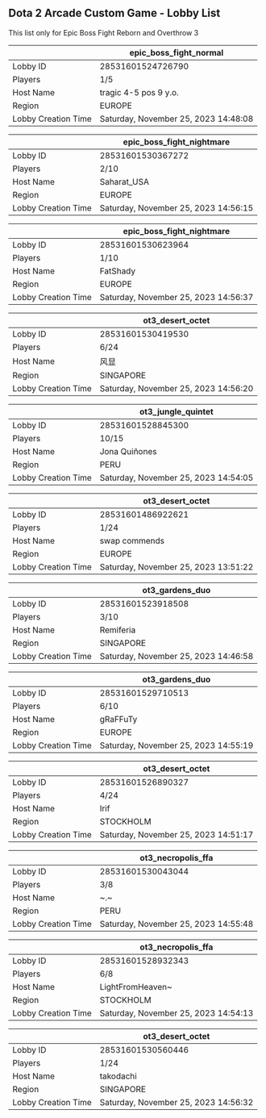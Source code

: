 ## Dota 2 Arcade Custom Game - Lobby List

This list only for Epic Boss Fight Reborn and Overthrow 3

|  | epic_boss_fight_normal |
| ------ | ------ |
| Lobby ID | 28531601524726790 |
| Players | 1/5 |
| Host Name | tragic 4-5 pos 9 y.o. |
| Region | EUROPE |
| Lobby Creation Time | Saturday, November 25, 2023 14:48:08 |


|  | epic_boss_fight_nightmare |
| ------ | ------ |
| Lobby ID | 28531601530367272 |
| Players | 2/10 |
| Host Name | Saharat_USA |
| Region | EUROPE |
| Lobby Creation Time | Saturday, November 25, 2023 14:56:15 |


|  | epic_boss_fight_nightmare |
| ------ | ------ |
| Lobby ID | 28531601530623964 |
| Players | 1/10 |
| Host Name | FatShady |
| Region | EUROPE |
| Lobby Creation Time | Saturday, November 25, 2023 14:56:37 |


|  | ot3_desert_octet |
| ------ | ------ |
| Lobby ID | 28531601530419530 |
| Players | 6/24 |
| Host Name | 风显 |
| Region | SINGAPORE |
| Lobby Creation Time | Saturday, November 25, 2023 14:56:20 |


|  | ot3_jungle_quintet |
| ------ | ------ |
| Lobby ID | 28531601528845300 |
| Players | 10/15 |
| Host Name | Jona Quiñones |
| Region | PERU |
| Lobby Creation Time | Saturday, November 25, 2023 14:54:05 |


|  | ot3_desert_octet |
| ------ | ------ |
| Lobby ID | 28531601486922621 |
| Players | 1/24 |
| Host Name | swap commends |
| Region | EUROPE |
| Lobby Creation Time | Saturday, November 25, 2023 13:51:22 |


|  | ot3_gardens_duo |
| ------ | ------ |
| Lobby ID | 28531601523918508 |
| Players | 3/10 |
| Host Name | Remiferia |
| Region | SINGAPORE |
| Lobby Creation Time | Saturday, November 25, 2023 14:46:58 |


|  | ot3_gardens_duo |
| ------ | ------ |
| Lobby ID | 28531601529710513 |
| Players | 6/10 |
| Host Name | gRaFFuTy |
| Region | EUROPE |
| Lobby Creation Time | Saturday, November 25, 2023 14:55:19 |


|  | ot3_desert_octet |
| ------ | ------ |
| Lobby ID | 28531601526890327 |
| Players | 4/24 |
| Host Name | Irif |
| Region | STOCKHOLM |
| Lobby Creation Time | Saturday, November 25, 2023 14:51:17 |


|  | ot3_necropolis_ffa |
| ------ | ------ |
| Lobby ID | 28531601530043044 |
| Players | 3/8 |
| Host Name | ~.~ |
| Region | PERU |
| Lobby Creation Time | Saturday, November 25, 2023 14:55:48 |


|  | ot3_necropolis_ffa |
| ------ | ------ |
| Lobby ID | 28531601528932343 |
| Players | 6/8 |
| Host Name | LightFromHeaven~ |
| Region | STOCKHOLM |
| Lobby Creation Time | Saturday, November 25, 2023 14:54:13 |


|  | ot3_desert_octet |
| ------ | ------ |
| Lobby ID | 28531601530560446 |
| Players | 1/24 |
| Host Name | takodachi |
| Region | SINGAPORE |
| Lobby Creation Time | Saturday, November 25, 2023 14:56:32 |


